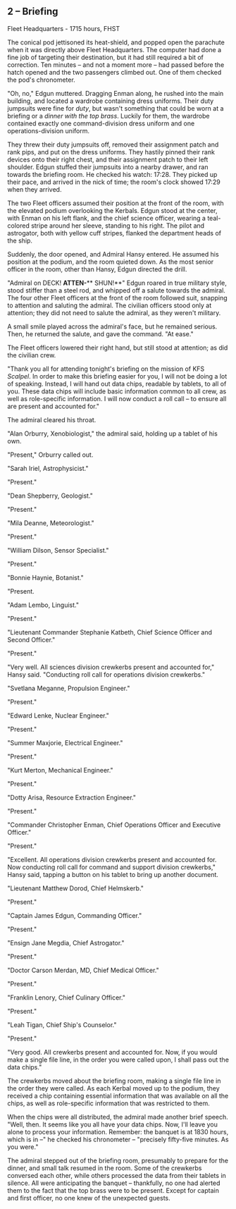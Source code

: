 ## 2 – Briefing

Fleet Headquarters - 1715 hours, FHST

The conical pod jettisoned its heat-shield, and popped open the parachute when it was directly above Fleet Headquarters. The computer had done a fine job of targeting their destination, but it had still required a bit of correction. Ten minutes – and not a moment more – had passed before the hatch opened and the two passengers climbed out. One of them checked the pod&#39;s chronometer.

&quot;Oh, no,&quot; Edgun muttered. Dragging Enman along, he rushed into the main building, and located a wardrobe containing dress uniforms. Their duty jumpsuits were fine for _duty_, but wasn&#39;t something that could be worn at a briefing or a _dinner with the top brass_. Luckily for them, the wardrobe contained exactly one command-division dress uniform and one operations-division uniform.

They threw their duty jumpsuits off, removed their assignment patch and rank pips, and put on the dress uniforms. They hastily pinned their rank devices onto their right chest, and their assignment patch to their left shoulder. Edgun stuffed their jumpsuits into a nearby drawer, and ran towards the briefing room. He checked his watch: 17:28. They picked up their pace, and arrived in the nick of time; the room&#39;s clock showed 17:29 when they arrived.

The two Fleet officers assumed their position at the front of the room, with the elevated podium overlooking the Kerbals. Edgun stood at the center, with Enman on his left flank, and the chief science officer, wearing a teal-colored stripe around her sleeve, standing to his right. The pilot and astrogator, both with yellow cuff stripes, flanked the department heads of the ship.

Suddenly, the door opened, and Admiral Hansy entered. He assumed his position at the podium, and the room quieted down. As the most senior officer in the room, other than Hansy, Edgun directed the drill.

&quot;Admiral on DECK! **ATTEN-**** SHUN!**&quot; Edgun roared in true military style, stood stiffer than a steel rod, and whipped off a salute towards the admiral. The four other Fleet officers at the front of the room followed suit, snapping to attention and saluting the admiral. The civilian officers stood only at attention; they did not need to salute the admiral, as they weren&#39;t military.

A small smile played across the admiral&#39;s face, but he remained serious. Then, he returned the salute, and gave the command. &quot;At ease.&quot;

The Fleet officers lowered their right hand, but still stood at attention; as did the civilian crew.

&quot;Thank you all for attending tonight&#39;s briefing on the mission of KFS _Scalpel_. In order to make this briefing easier for you, I will not be doing a lot of speaking. Instead, I will hand out data chips, readable by tablets, to all of you. These data chips will include basic information common to all crew, as well as role-specific information. I will now conduct a roll call – to ensure all are present and accounted for.&quot;

The admiral cleared his throat.

&quot;Alan Orburry, Xenobiologist,&quot; the admiral said, holding up a tablet of his own.

&quot;Present,&quot; Orburry called out.

&quot;Sarah Iriel, Astrophysicist.&quot;

&quot;Present.&quot;

&quot;Dean Shepberry, Geologist.&quot;

&quot;Present.&quot;

&quot;Mila Deanne, Meteorologist.&quot;

&quot;Present.&quot;

&quot;William Dilson, Sensor Specialist.&quot;

&quot;Present.&quot;

&quot;Bonnie Haynie, Botanist.&quot;

&quot;Present.

&quot;Adam Lembo, Linguist.&quot;

&quot;Present.&quot;

&quot;Lieutenant Commander Stephanie Katbeth, Chief Science Officer and Second Officer.&quot;

&quot;Present.&quot;

&quot;Very well. All sciences division crewkerbs present and accounted for,&quot; Hansy said. &quot;Conducting roll call for operations division crewkerbs.&quot;

&quot;Svetlana Meganne, Propulsion Engineer.&quot;

&quot;Present.&quot;

&quot;Edward Lenke, Nuclear Engineer.&quot;

&quot;Present.&quot;

&quot;Summer Maxjorie, Electrical Engineer.&quot;

&quot;Present.&quot;

&quot;Kurt Merton, Mechanical Engineer.&quot;

&quot;Present.&quot;

&quot;Dotty Arisa, Resource Extraction Engineer.&quot;

&quot;Present.&quot;

&quot;Commander Christopher Enman, Chief Operations Officer and Executive Officer.&quot;

&quot;Present.&quot;

&quot;Excellent. All operations division crewkerbs present and accounted for. Now conducting roll call for command and support division crewkerbs,&quot; Hansy said, tapping a button on his tablet to bring up another document.

&quot;Lieutenant Matthew Dorod, Chief Helmskerb.&quot;

&quot;Present.&quot;

&quot;Captain James Edgun, Commanding Officer.&quot;

&quot;Present.&quot;

&quot;Ensign Jane Megdia, Chief Astrogator.&quot;

&quot;Present.&quot;

&quot;Doctor Carson Merdan, MD, Chief Medical Officer.&quot;

&quot;Present.&quot;

&quot;Franklin Lenory, Chief Culinary Officer.&quot;

&quot;Present.&quot;

&quot;Leah Tigan, Chief Ship&#39;s Counselor.&quot;

&quot;Present.&quot;

&quot;Very good. All crewkerbs present and accounted for. Now, if you would make a single file line, in the order you were called upon, I shall pass out the data chips.&quot;

The crewkerbs moved about the briefing room, making a single file line in the order they were called. As each Kerbal moved up to the podium, they received a chip containing essential information that was available on all the chips, as well as role-specific information that was restricted to them.

When the chips were all distributed, the admiral made another brief speech. &quot;Well, then. It seems like you all have your data chips. Now, I&#39;ll leave you alone to process your information. Remember: the banquet is at 1830 hours, which is in –&quot; he checked his chronometer – &quot;precisely fifty-five minutes. As you were.&quot;

The admiral stepped out of the briefing room, presumably to prepare for the dinner, and small talk resumed in the room. Some of the crewkerbs conversed each other, while others processed the data from their tablets in silence. All were anticipating the banquet – thankfully, no one had alerted them to the fact that the top brass were to be present. Except for captain and first officer, no one knew of the unexpected guests.
